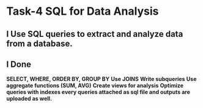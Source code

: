 # Task-4 SQL for Data Analysis
## I Use SQL queries to extract and analyze data from a database.
## I Done 
**SELECT, WHERE, ORDER BY, GROUP BY**
**Use JOINS**
**Write subqueries**
**Use aggregate functions (SUM, AVG)**
**Create views for analysis**
**Optimize queries with indexes every queries attached as sql file and outputs are uploaded as well.**
